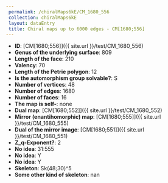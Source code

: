 ```yaml
--- 
 permalink: /chiralMaps6kE/CM_1680_556 
 collection: chiralMaps6kE
 layout: dataEntry
 title: Chiral maps up to 6000 edges - CM[1680;556]
---
```


- **ID**: [CM[1680;556]]({{ site.url }}/test/CM_1680_556)
- **Genus of the underlying surface**: 809
- **Length of the face**: 210
- **Valency**: 70
- **Length of the Petrie polygon**: 12
- **Is the automorphism group solvable?**: S
- **Number of vertices**: 48
- **Number of edges**: 1680
- **Number of faces**: 16
- **The map is self-**: none
- **Dual map**: [CM[1680;552]]({{ site.url }}/test/CM_1680_552)
- **Mirror (enantihomorphic) map**: [CM[1680;555]]({{ site.url }}/test/CM_1680_555)
- **Dual of the mirror image**: [CM[1680;551]]({{ site.url }}/test/CM_1680_551)
- **Z_q-Exponent?**: 2
- **No idea**:  31:555
- **No idea**: Y
- **No idea**: Y
- **Skeleton**: Sk(48;30)^5
- **Some other kind of skeleton**: nan
